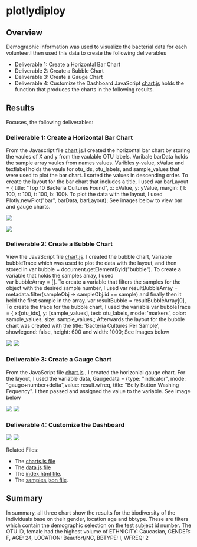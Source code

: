 # plotlydiploy

## Overview
Demographic information was used to visualize the bacterial data for each volunteer.I then used this data to create the following deliverables
- Deliverable 1: Create a Horizontal Bar Chart
- Deliverable 2: Create a Bubble Chart
- Deliverable 3: Create a Gauge Chart
- Deliverable 4: Customize the Dashboard
 JavaScript [chart.js](https://github.com/JaredTMurray/plotlydiploy/blob/main/chart.js) holds the function that produces the charts in the following results. 

## Results
Focuses, the following deliverables:

###	Deliverable 1: Create a Horizontal Bar Chart 
  From the Javascript file [chart.js](https://github.com/JaredTMurray/plotlydiploy/blob/main/chart.js).I created the horizontal bar chart by storing the vaules of X and y from the vaulable OTU labels. Varibale barData holds the sample array vaules from names values. Varibles y-value, xValue and textlabel holds the vaule for otu_ids, otu_labels, and sample_values that were used to plot the bar chart. I sorted the values in descending order. To create the layout for the bar chart that includes a title, I used var barLayout = {
      title: "Top 10 Bacteria Cultures Found",
      x: xValue, y: yValue, margin: { l: 100, r: 100, t: 100, b: 100}. To plot the data with the layout, I used  
    Plotly.newPlot("bar", barData, barLayout);   See images below to view bar and gauge charts.
    
![](https://github.com/JaredTMurray/plotlydiploy/blob/main/Deliverable1.png)
      
![](https://github.com/JaredTMurray/plotlydiploy/blob/main/Bar%20chart%20and%20Gauge%20chart.png)

### Deliverable 2: Create a Bubble Chart
View the JavaScript file [chart.js](https://github.com/JaredTMurray/plotlydiploy/blob/main/chart.js). I created the bubble chart, Variable bubbleTrace which was used to plot the data with the layout,  and then stored in var bubble = document.getElementById("bubble"). To create a variable that holds the samples array, I used  
      var bubbleArray = []. To create a variable that filters the samples for the object with the desired sample number, I used var resultBubbleArray = metadata.filter(sampleObj => sampleObj.id == sample) and finally then it held the first sample in the array.
    var resultBubble = resultBubbleArray[0], To create the trace for the bubble chart, I used the variable  var bubbleTrace = { x:[otu_ids], y: [sample_values],
      text: otu_labels, mode: 'markers',  color: sample_values, size: sample_values,;
   Afterwards the layout for the bubble chart was created with the title: 'Bacteria Cultures Per Sample', showlegend: false, height: 600 and width: 1000;
  See Images below 
  
![](https://github.com/JaredTMurray/plotlydiploy/blob/main/Deliverable2.png)
![](https://github.com/JaredTMurray/plotlydiploy/blob/main/Bubble%20Chart.png)

###	Deliverable 3: Create a Gauge Chart
 From the JavaScript file [chart.js](https://github.com/JaredTMurray/plotlydiploy/blob/main/chart.js) , I  created the horizonial gauge chart. For the layout, I used the variable data,  Gaugedata = {type: "indicator", mode: "gauge+number+delta",value: result.wfreq, title: "Belly Button Washing Fequency". I then passed and assigned the value to the variable. See image below
 
![](https://github.com/JaredTMurray/plotlydiploy/blob/main/Deliverable3.png)
![](https://github.com/JaredTMurray/plotlydiploy/blob/main/button.png)

###	Deliverable 4: Customize the Dashboard

![](https://github.com/JaredTMurray/plotlydiploy/blob/main/Bar%20chart%20and%20Gauge%20chart.png)
![](https://github.com/JaredTMurray/plotlydiploy/blob/main/Bubble%20Chart.png)

Related Files:
-	The [charts.js file](https://github.com/JaredTMurray/plotlydiploy/blob/main/chart.js)
-	The [data.js file](https://github.com/JaredTMurray/plotlydiploy/blob/main/data.js)
-	The [index.html file](https://github.com/JaredTMurray/plotlydiploy/blob/main/index.html).
-	The [samples.json file](https://github.com/JaredTMurray/plotlydiploy/blob/main/samples.json).

## Summary
In summary, all three chart show the results for the biodiversity of the individuals base on their gender, location age and bbtype. These are filters which contain the demographic selection on the test subject id number. The OTU ID, female had the highest volume of ETHNICITY: Caucasian, GENDER: F, AGE: 24, LOCATION: Beaufort/NC, BBTYPE: I, WFREQ: 2
